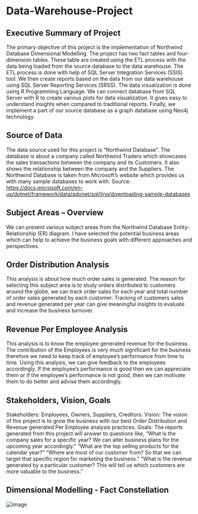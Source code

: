 # Data-Warehouse-Project

## Executive Summary of Project

The primary objective of this project is the implementation of Northwind Database Dimensional Modelling. The project has two fact tables and four-dimension tables. These table are created using the ETL process with the data being loaded from the source database to the data warehouse. The ETL process is done with help of SQL Server Integration Services (SSIS) tool.  We then create reports based on the data from our data warehouse using SQL Server Reporting Services (SRSS). The data visualization is done using R Programming Language. We can connect database from SQL Server with R to create various plots for data visualization. It gives easy to understand insights when compared to traditional reports. Finally, we implement a part of our source database as a graph database using Neo4j technology. 
 
## Source of Data

The data source used for this project is “Northwind Database”. The database is about a company called Northwind Traders which showcases the sales transactions between the company and its Customers. It also shows the relationship between the company and the Suppliers.
The Northwind Database is taken from Microsoft’s website which provides us with many sample databases to work with.
Source: https://docs.microsoft.com/en-us/dotnet/framework/data/adonet/sql/linq/downloading-sample-databases

## Subject Areas – Overview

We can present various subject areas from the Northwind Database Entity-Relationship (ER) diagram.  I have selected the potential business areas which can help to achieve the business goals with different approaches and perspectives.

## Order Distribution Analysis 

This analysis is about how much order sales is generated. The reason for selecting this subject area is to study orders distributed to customers around the globe, we can track order sales for each year and total number of order sales generated by each customer.
Tracking of customers sales and revenue generated per year can give meaningful insights to evaluate and increase the business turnover.
 

## Revenue Per Employee Analysis

This analysis is to know the employee generated revenue for the business. The contribution of the Employees is very much significant for the business therefore we need to keep track of employee’s performance from time to time. 
Using this analysis, we can give feedback to the employees accordingly. If the employee’s performance is good then we can appreciate them or if the employee’s performance is not good, then we can motivate them to do better and advise them accordingly.

## Stakeholders, Vision, Goals

Stakeholders: Employees, Owners, Suppliers, Creditors.
Vision: The vision of this project is to grow the business with our best Order  Distribution and Revenue generated Per Employee analysis practices.
Goals: The reports generated from this project will answer to questions like,
“What is the company sales for a specific year? We can alter business plans for the upcoming year accordingly.”
“What are the top selling products for the calendar year?”
“Where are most of our customer from? So that we can target that specific region for marketing the business.”
“What is the revenue generated by a particular customer? This will tell us which customers are more valuable to the business.”


## Dimensional Modelling - Fact Constellation

![image](https://user-images.githubusercontent.com/20474402/52524805-23938680-2c99-11e9-9984-3f3941ad4d29.png)

